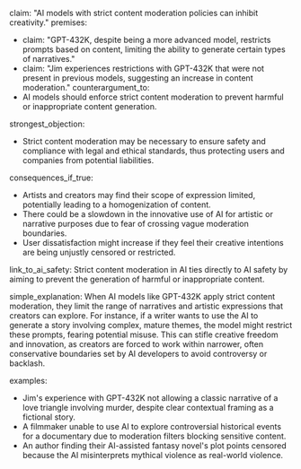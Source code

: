claim: "AI models with strict content moderation policies can inhibit creativity."
premises:
  - claim: "GPT-432K, despite being a more advanced model, restricts prompts based on content, limiting the ability to generate certain types of narratives."
  - claim: "Jim experiences restrictions with GPT-432K that were not present in previous models, suggesting an increase in content moderation."
counterargument_to:
  - AI models should enforce strict content moderation to prevent harmful or inappropriate content generation.

strongest_objection:
  - Strict content moderation may be necessary to ensure safety and compliance with legal and ethical standards, thus protecting users and companies from potential liabilities.

consequences_if_true:
  - Artists and creators may find their scope of expression limited, potentially leading to a homogenization of content.
  - There could be a slowdown in the innovative use of AI for artistic or narrative purposes due to fear of crossing vague moderation boundaries.
  - User dissatisfaction might increase if they feel their creative intentions are being unjustly censored or restricted.

link_to_ai_safety: Strict content moderation in AI ties directly to AI safety by aiming to prevent the generation of harmful or inappropriate content.

simple_explanation: When AI models like GPT-432K apply strict content moderation, they limit the range of narratives and artistic expressions that creators can explore. For instance, if a writer wants to use the AI to generate a story involving complex, mature themes, the model might restrict these prompts, fearing potential misuse. This can stifle creative freedom and innovation, as creators are forced to work within narrower, often conservative boundaries set by AI developers to avoid controversy or backlash.

examples:
  - Jim's experience with GPT-432K not allowing a classic narrative of a love triangle involving murder, despite clear contextual framing as a fictional story.
  - A filmmaker unable to use AI to explore controversial historical events for a documentary due to moderation filters blocking sensitive content.
  - An author finding their AI-assisted fantasy novel's plot points censored because the AI misinterprets mythical violence as real-world violence.